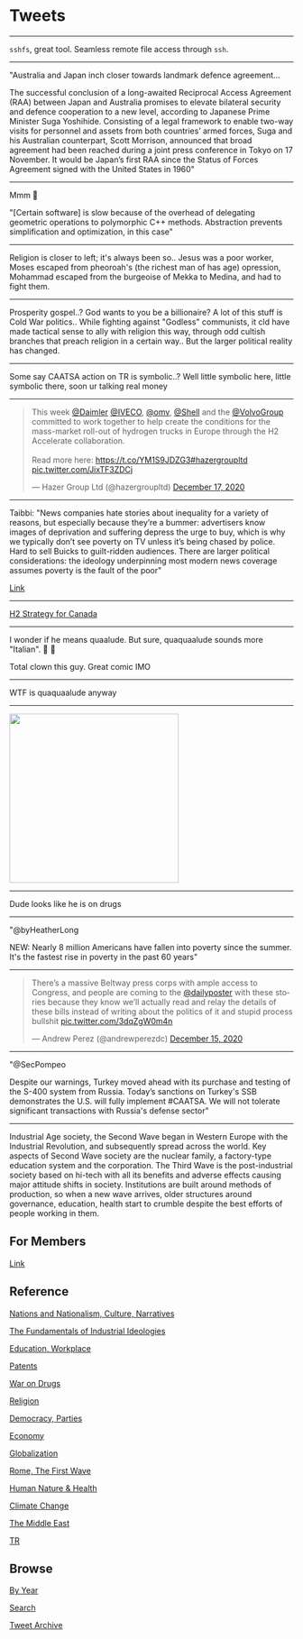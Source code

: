 # Tweets

---

`sshfs`, great tool. Seamless remote file access through `ssh`. 

---

"Australia and Japan inch closer towards landmark defence agreement...

The successful conclusion of a long-awaited Reciprocal Access
Agreement (RAA) between Japan and Australia promises to elevate
bilateral security and defence cooperation to a new level, according
to Japanese Prime Minister Suga Yoshihide. Consisting of a legal
framework to enable two-way visits for personnel and assets from both
countries’ armed forces, Suga and his Australian counterpart, Scott
Morrison, announced that broad agreement had been reached during a
joint press conference in Tokyo on 17 November. It would be Japan’s
first RAA since the Status of Forces Agreement signed with the United
States in 1960"

---

Mmm 🤔

"[Certain software] is slow because of the overhead of delegating
geometric operations to polymorphic C++ methods. Abstraction prevents
simplification and optimization, in this case"

---

Religion is closer to left; it's always been so.. Jesus was a poor
worker, Moses escaped from pheoroah's (the richest man of has age)
opression, Mohammad escaped from the burgeoise of Mekka to Medina,
and had to fight them.

---

Prosperity gospel..? God wants to you be a billionaire? A lot of this
stuff is Cold War politics.. While fighting against "Godless"
communists, it cld have made tactical sense to ally with religion this
way, through odd cultish branches that preach religion in a certain
way.. But the larger political reality has changed.

---

Some say CAATSA action on TR is symbolic..? Well little symbolic here,
little symbolic there, soon ur talking real money

---

<blockquote class="twitter-tweet"><p lang="en" dir="ltr">This week <a href="https://twitter.com/Daimler?ref_src=twsrc%5Etfw">@Daimler</a> <a href="https://twitter.com/IVECO?ref_src=twsrc%5Etfw">@IVECO</a>, <a href="https://twitter.com/omv?ref_src=twsrc%5Etfw">@omv</a>, <a href="https://twitter.com/Shell?ref_src=twsrc%5Etfw">@Shell</a> and the <a href="https://twitter.com/VolvoGroup?ref_src=twsrc%5Etfw">@VolvoGroup</a> committed to work together to help create the conditions for the mass-market roll-out of hydrogen trucks in Europe through the H2 Accelerate collaboration.<br><br>Read more here: <a href="https://t.co/YM1S9JDZG3">https://t.co/YM1S9JDZG3</a><a href="https://twitter.com/hashtag/hazergroupltd?src=hash&amp;ref_src=twsrc%5Etfw">#hazergroupltd</a> <a href="https://t.co/JixTF3ZDCj">pic.twitter.com/JixTF3ZDCj</a></p>&mdash; Hazer Group Ltd (@hazergroupltd) <a href="https://twitter.com/hazergroupltd/status/1339420186403868672?ref_src=twsrc%5Etfw">December 17, 2020</a></blockquote> <script async src="https://platform.twitter.com/widgets.js" charset="utf-8"></script>

---

Taibbi: "News companies hate stories about inequality for a variety of
reasons, but especially because they’re a bummer: advertisers know
images of deprivation and suffering depress the urge to buy, which is
why we typically don’t see poverty on TV unless it’s being chased by
police. Hard to sell Buicks to guilt-ridden audiences. There are
larger political considerations: the ideology underpinning most modern
news coverage assumes poverty is the fault of the poor"

[Link](https://lithub.com/the-biggest-news-stories-every-year-youve-never-heard-of/)

---

[H2 Strategy for Canada](https://www.newswire.ca/news-releases/minister-o-regan-launches-hydrogen-strategy-for-canada-818474032.html)

---

I wonder if he means quaalude. But sure, quaquaalude sounds more "Italian". 🤣 🤣

Total clown this guy. Great comic IMO

---

WTF is quaquaalude anyway

---

<img width="300" src="https://drive.google.com/uc?export=view&id=1KAY_m7iZa8dTHT3Ii2bCsz_w8erJlMr7"/>

---

Dude looks like he is on drugs

---

"@byHeatherLong

NEW: Nearly 8 million Americans have fallen into poverty since the
summer. It's the fastest rise in poverty in the past 60 years"

---

<blockquote class="twitter-tweet"><p lang="en" dir="ltr">There’s a massive Beltway press corps with ample access to Congress, and people are coming to the <a href="https://twitter.com/dailyposter?ref_src=twsrc%5Etfw">@dailyposter</a> with these stories because they know we’ll actually read and relay the details of these bills instead of writing about the politics of it and stupid process bullshit <a href="https://t.co/3dqZgW0m4n">pic.twitter.com/3dqZgW0m4n</a></p>&mdash; Andrew Perez (@andrewperezdc) <a href="https://twitter.com/andrewperezdc/status/1338914492122619904?ref_src=twsrc%5Etfw">December 15, 2020</a></blockquote> <script async src="https://platform.twitter.com/widgets.js" charset="utf-8"></script>

---

"@SecPompeo

Despite our warnings, Turkey moved ahead with its purchase and testing
of the S-400 system from Russia. Today’s sanctions on Turkey's SSB
demonstrates the U.S. will fully implement #CAATSA. We will not
tolerate significant transactions with Russia's defense sector"

---

Industrial Age society, the Second Wave began in Western Europe with
the Industrial Revolution, and subsequently spread across the
world. Key aspects of Second Wave society are the nuclear family, a
factory-type education system and the corporation. The Third Wave is
the post-industrial society based on hi-tech with all its benefits and
adverse effects causing major attitude shifts in society. Institutions
are built around methods of production, so when a new wave arrives,
older structures around governance, education, health start to crumble
despite the best efforts of people working in them.

## For Members

[Link](https://thirdwave-members.herokuapp.com)

## Reference

[Nations and Nationalism, Culture, Narratives](/2013/02/nations-and-nationalism.md)

[The Fundamentals of Industrial Ideologies](/2011/04/fundamentals-of-industrial-ideologies.md)

[Education, Workplace](2017/09/education-workplace.md)

[Patents](/2018/09/patents.md)

[War on Drugs](/2019/11/war-on-drugs.md)

[Religion](/2015/04/god-religion.md)

[Democracy, Parties](/2016/11/democracy.md)

[Economy](/2018/05/economy.md)

[Globalization](/2018/09/globalization.md)

[Rome, The First Wave](/2017/12/rome.md)

[Human Nature & Health](/2020/07/human-nature.md)

[Climate Change](/2018/12/climate.md)

[The Middle East](/2019/07/middleeast.md)

[TR](../tr)

## Browse

[By Year](years.md)

[Search](search.html)

[Tweet Archive](/tweets/README.md)


